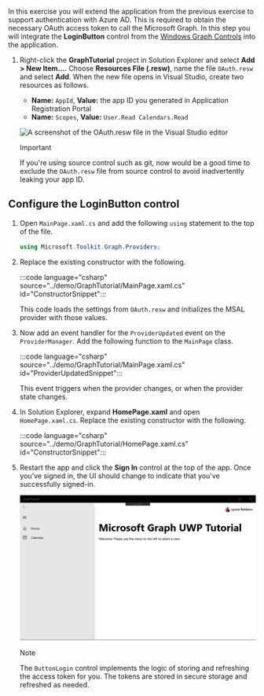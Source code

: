 <!-- markdownlint-disable MD002 MD041 -->

In this exercise you will extend the application from the previous exercise to support authentication with Azure AD. This is required to obtain the necessary OAuth access token to call the Microsoft Graph. In this step you will integrate the **LoginButton** control from the [Windows Graph Controls](https://github.com/windows-toolkit/Graph-Controls) into the application.

1. Right-click the **GraphTutorial** project in Solution Explorer and select **Add > New Item...**. Choose **Resources File (.resw)**, name the file `OAuth.resw` and select **Add**. When the new file opens in Visual Studio, create two resources as follows.

    - **Name:** `AppId`, **Value:** the app ID you generated in Application Registration Portal
    - **Name:** `Scopes`, **Value:** `User.Read Calendars.Read`

    ![A screenshot of the OAuth.resw file in the Visual Studio editor](./images/edit-resources-01.png)

    > [!IMPORTANT]
    > If you're using source control such as git, now would be a good time to exclude the `OAuth.resw` file from source control to avoid inadvertently leaking your app ID.

## Configure the LoginButton control

1. Open `MainPage.xaml.cs` and add the following `using` statement to the top of the file.

    ```csharp
    using Microsoft.Toolkit.Graph.Providers;
    ```

1. Replace the existing constructor with the following.

    :::code language="csharp" source="../demo/GraphTutorial/MainPage.xaml.cs" id="ConstructorSnippet":::

    This code loads the settings from `OAuth.resw` and initializes the MSAL provider with those values.

1. Now add an event handler for the `ProviderUpdated` event on the `ProviderManager`. Add the following function to the `MainPage` class.

    :::code language="csharp" source="../demo/GraphTutorial/MainPage.xaml.cs" id="ProviderUpdatedSnippet":::

    This event triggers when the provider changes, or when the provider state changes.

1. In Solution Explorer, expand **HomePage.xaml** and open `HomePage.xaml.cs`. Replace the existing constructor with the following.

    :::code language="csharp" source="../demo/GraphTutorial/HomePage.xaml.cs" id="ConstructorSnippet":::

1. Restart the app and click the **Sign In** control at the top of the app. Once you've signed in, the UI should change to indicate that you've successfully signed-in.

    ![A screenshot of the app after signing in](./images/add-aad-auth-01.png)

    > [!NOTE]
    > The `ButtonLogin` control implements the logic of storing and refreshing the access token for you. The tokens are stored in secure storage and refreshed as needed.
